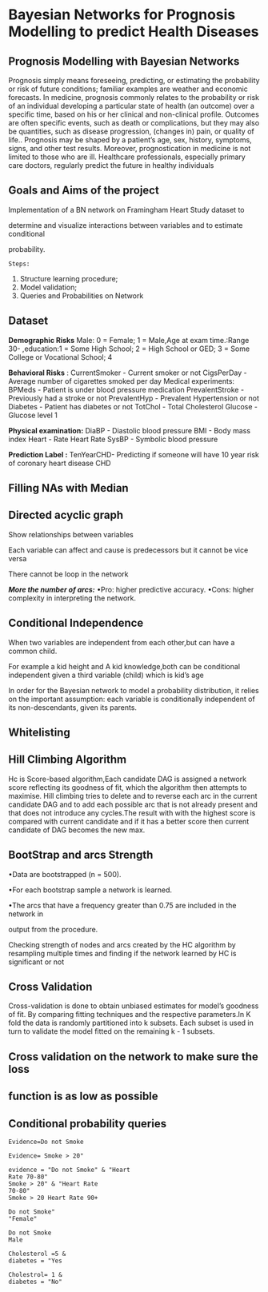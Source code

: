 # Bayesian Networks for Prognosis Modelling to predict Health Diseases


## Prognosis Modelling with Bayesian Networks

Prognosis simply means foreseeing, predicting, or estimating the probability or risk of future conditions; familiar examples
are weather and economic forecasts. In medicine, prognosis commonly relates to the probability or risk of an individual
developing a particular state of health (an outcome) over a specific time, based on his or her clinical and non-clinical profile.
Outcomes are often specific events, such as death or complications, but they may also be quantities, such as disease
progression, (changes in) pain, or quality of life.. Prognosis may be shaped by a patient’s age, sex, history, symptoms,
signs, and other test results. Moreover, prognostication in medicine is not limited to those who are ill. Healthcare
professionals, especially primary care doctors, regularly predict the future in healthy individuals


## Goals and Aims of the project

Implementation of a BN network on Framingham Heart Study dataset to

determine and visualize interactions between variables and to estimate conditional

probability.

```
Steps:
```
1. Structure learning procedure;
2. Model validation;
3. Queries and Probabilities on Network


## Dataset

**Demographic Risks** Male: 0 = Female; 1 = Male,Age at exam time.:Range 30-
,education:1 = Some High School; 2 = High School or GED; 3 = Some College or
Vocational School; 4

**Behavioral Risks** : CurrentSmoker - Current smoker or not CigsPerDay - Average
number of cigarettes smoked per day Medical experiments: BPMeds - Patient is
under blood pressure medication PrevalentStroke - Previously had a stroke or not
PrevalentHyp - Prevalent Hypertension or not Diabetes - Patient has diabetes or
not TotChol - Total Cholesterol Glucose - Glucose level 1

**Physical examination:** DiaBP - Diastolic blood pressure BMI - Body mass index
Heart - Rate Heart Rate SysBP - Symbolic blood pressure

**Prediction Label :** TenYearCHD- Predicting if someone will have 10 year risk of
coronary heart disease CHD


## Filling NAs with Median


## Directed acyclic graph

Show relationships between variables

Each variable can affect and cause is predecessors but it cannot be vice versa

There cannot be loop in the network


**_More the number of arcs:_**
•Pro: higher predictive accuracy.
•Cons: higher complexity in
interpreting the network.


## Conditional Independence

When two variables are independent from each other,but can have a common
child.

For example a kid height and A kid knowledge,both can be conditional
independent given a third variable (child) which is kid’s age

In order for the Bayesian network to model a probability distribution, it relies on the
important assumption: each variable is conditionally independent of its
non-descendants, given its parents.


## Whitelisting


## Hill Climbing Algorithm

Hc is Score-based algorithm,Each candidate DAG is assigned a network score
reflecting its goodness of fit, which the algorithm then attempts to maximise. Hill
climbing tries to delete and to reverse each arc in the current candidate DAG and
to add each possible arc that is not already present and that does not introduce
any cycles.The result with with the highest score is compared with current
candidate and if it has a better score then current candidate of DAG becomes the
new max.



## BootStrap and arcs Strength

•Data are bootstrapped (n = 500).

•For each bootstrap sample a network is learned.

•The arcs that have a frequency greater than 0.75 are included in the network in

output from the procedure.

Checking strength of nodes and arcs created by the HC algorithm by resampling
multiple times and finding if the network learned by HC is significant or not



## Cross Validation

Cross-validation is done to obtain unbiased estimates for model’s goodness of fit.
By comparing fitting techniques and the respective parameters.In K fold the data
is randomly partitioned into k subsets. Each subset is used in turn to validate the
model fitted on the remaining k - 1 subsets.


## Cross validation on the network to make sure the loss

## function is as low as possible



## Conditional probability queries

```
Evidence=Do not Smoke
```
```
Evidence= Smoke > 20"
```
```
evidence = "Do not Smoke" & "Heart
Rate 70-80"
Smoke > 20" & "Heart Rate
70-80"
Smoke > 20 Heart Rate 90+
```
```
Do not Smoke"
"Female"
```
```
Do not Smoke
Male
```
```
Cholesterol =5 &
diabetes = "Yes
```
```
Cholestrol= 1 &
diabetes = "No"
```


